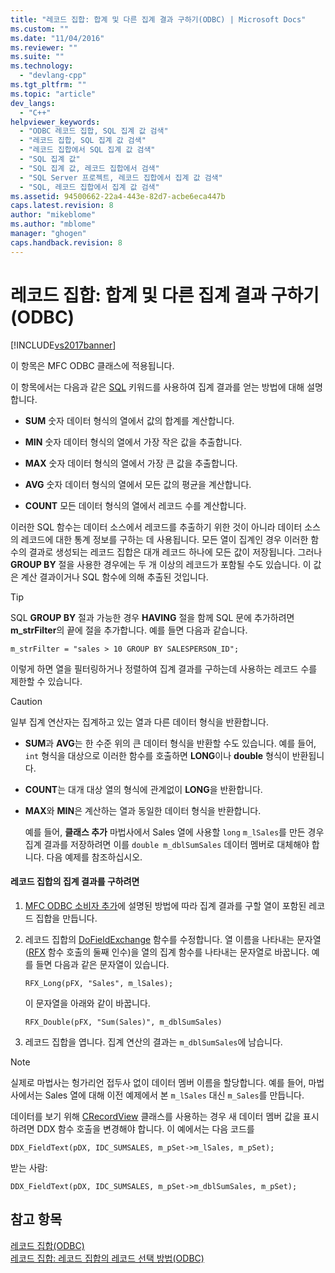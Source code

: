 ```yaml
---
title: "레코드 집합: 합계 및 다른 집계 결과 구하기(ODBC) | Microsoft Docs"
ms.custom: ""
ms.date: "11/04/2016"
ms.reviewer: ""
ms.suite: ""
ms.technology: 
  - "devlang-cpp"
ms.tgt_pltfrm: ""
ms.topic: "article"
dev_langs: 
  - "C++"
helpviewer_keywords: 
  - "ODBC 레코드 집합, SQL 집계 값 검색"
  - "레코드 집합, SQL 집계 값 검색"
  - "레코드 집합에서 SQL 집계 값 검색"
  - "SQL 집계 값"
  - "SQL 집계 값, 레코드 집합에서 검색"
  - "SQL Server 프로젝트, 레코드 집합에서 집계 값 검색"
  - "SQL, 레코드 집합에서 집계 값 검색"
ms.assetid: 94500662-22a4-443e-82d7-acbe6eca447b
caps.latest.revision: 8
author: "mikeblome"
ms.author: "mblome"
manager: "ghogen"
caps.handback.revision: 8
---
```

# 레코드 집합: 합계 및 다른 집계 결과 구하기(ODBC)
[!INCLUDE[vs2017banner](../../assembler/inline/includes/vs2017banner.md)]

이 항목은 MFC ODBC 클래스에 적용됩니다.  
  
 이 항목에서는 다음과 같은 [SQL](../../data/odbc/sql.md) 키워드를 사용하여 집계 결과를 얻는 방법에 대해 설명합니다.  
  
-   **SUM** 숫자 데이터 형식의 열에서 값의 합계를 계산합니다.  
  
-   **MIN** 숫자 데이터 형식의 열에서 가장 작은 값을 추출합니다.  
  
-   **MAX** 숫자 데이터 형식의 열에서 가장 큰 값을 추출합니다.  
  
-   **AVG** 숫자 데이터 형식의 열에서 모든 값의 평균을 계산합니다.  
  
-   **COUNT** 모든 데이터 형식의 열에서 레코드 수를 계산합니다.  
  
 이러한 SQL 함수는 데이터 소스에서 레코드를 추출하기 위한 것이 아니라 데이터 소스의 레코드에 대한 통계 정보를 구하는 데 사용됩니다.  모든 열이 집계인 경우 이러한 함수의 결과로 생성되는 레코드 집합은 대개 레코드 하나에 모든 값이 저장됩니다. 그러나 **GROUP BY** 절을 사용한 경우에는 두 개 이상의 레코드가 포함될 수도 있습니다. 이 값은 계산 결과이거나 SQL 함수에 의해 추출된 것입니다.  
  
> [!TIP]
>  SQL **GROUP BY** 절과 가능한 경우 **HAVING** 절을 함께 SQL 문에 추가하려면 **m\_strFilter**의 끝에 절을 추가합니다.  예를 들면 다음과 같습니다.  
  
```  
m_strFilter = "sales > 10 GROUP BY SALESPERSON_ID";  
```  
  
 이렇게 하면 열을 필터링하거나 정렬하여 집계 결과를 구하는데 사용하는 레코드 수를 제한할 수 있습니다.  
  
> [!CAUTION]
>  일부 집계 연산자는 집계하고 있는 열과 다른 데이터 형식을 반환합니다.  
  
-   **SUM**과 **AVG**는 한 수준 위의 큰 데이터 형식을 반환할 수도 있습니다. 예를 들어, `int` 형식을 대상으로 이러한 함수를 호출하면 **LONG**이나 **double** 형식이 반환됩니다.  
  
-   **COUNT**는 대개 대상 열의 형식에 관계없이 **LONG**을 반환합니다.  
  
-   **MAX**와 **MIN**은 계산하는 열과 동일한 데이터 형식을 반환합니다.  
  
     예를 들어, **클래스 추가** 마법사에서 Sales 열에 사용할 `long` `m_lSales`를 만든 경우 집계 결과를 저장하려면 이를 `double m_dblSumSales` 데이터 멤버로 대체해야 합니다.  다음 예제를 참조하십시오.  
  
#### 레코드 집합의 집계 결과를 구하려면  
  
1.  [MFC ODBC 소비자 추가](../../mfc/reference/adding-an-mfc-odbc-consumer.md)에 설명된 방법에 따라 집계 결과를 구할 열이 포함된 레코드 집합을 만듭니다.  
  
2.  레코드 집합의 [DoFieldExchange](../Topic/CRecordset::DoFieldExchange.md) 함수를 수정합니다.  열 이름을 나타내는 문자열\([RFX](../../data/odbc/record-field-exchange-using-rfx.md) 함수 호출의 둘째 인수\)을 열의 집계 함수를 나타내는 문자열로 바꿉니다.  예를 들면 다음과 같은 문자열이 있습니다.  
  
    ```  
    RFX_Long(pFX, "Sales", m_lSales);  
    ```  
  
     이 문자열을 아래와 같이 바꿉니다.  
  
    ```  
    RFX_Double(pFX, "Sum(Sales)", m_dblSumSales)  
    ```  
  
3.  레코드 집합을 엽니다.  집계 연산의 결과는 `m_dblSumSales`에 남습니다.  
  
> [!NOTE]
>  실제로 마법사는 헝가리언 접두사 없이 데이터 멤버 이름을 할당합니다.  예를 들어, 마법사에서는 Sales 열에 대해 이전 예제에서 본 `m_lSales` 대신 `m_Sales`를 만듭니다.  
  
 데이터를 보기 위해 [CRecordView](../../mfc/reference/crecordview-class.md) 클래스를 사용하는 경우 새 데이터 멤버 값을 표시하려면 DDX 함수 호출을 변경해야 합니다. 이 예에서는 다음 코드를  
  
```  
DDX_FieldText(pDX, IDC_SUMSALES, m_pSet->m_lSales, m_pSet);  
```  
  
 받는 사람:  
  
```  
DDX_FieldText(pDX, IDC_SUMSALES, m_pSet->m_dblSumSales, m_pSet);  
```  
  
## 참고 항목  
 [레코드 집합\(ODBC\)](../../data/odbc/recordset-odbc.md)   
 [레코드 집합: 레코드 집합의 레코드 선택 방법\(ODBC\)](../../data/odbc/recordset-how-recordsets-select-records-odbc.md)